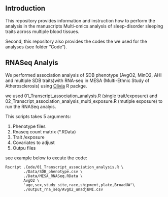 ## Introduction

This repository provides information and instruction how to perform the
analysis in the manuscripts Multi-omics analysis of sleep-disorder
sleeping traits across multiple blood tissues.

Second, this repository also provides the codes the we used for the
analyses (see folder “Code”).

## RNASeq Analyis

We performed association analysis of SDB phenotype (AvgO2, MinO2, AHI
and multiple SDB traits)with RNA-seq in MESA (Multi-Ethnic Study of
Atherosclerosis) using
[Olivia](https://github.com/nkurniansyah/Olivia "Olivia") R packge.

we used 01\_Transcript\_association\_analysis.R (single trait/exposure)
and 02\_Transcript\_association\_analysis\_multi\_exposure.R (mutiple
exposure) to run the RNASeq analyis.

This scripts takes 5 arguments:  
1. Phenotype files  
2. Rnaseq count matrix (\*.RData)  
3. Trait /exposure  
4. Covariates to adjust  
5. Outpu files  

see example below to excute the code:


    Rscript .Code/01_Transcript_association_analysis.R \
            ./Data/SDB_phenotype.csv \
            ./Data/MESA_RNASeq.RData \
            AvgO2 \
            'age,sex,study_site,race,shipment,plate,BroadUW'\
            ./output_rna_seq/AvgO2_unadjBMI.csv
            
